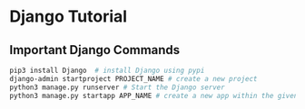 # Django Tutorial

## Important Django Commands
```bash
pip3 install Django  # install Django using pypi
django-admin startproject PROJECT_NAME # create a new project
python3 manage.py runserver # Start the Django server
python3 manage.py startapp APP_NAME # create a new app within the given rpoject
```